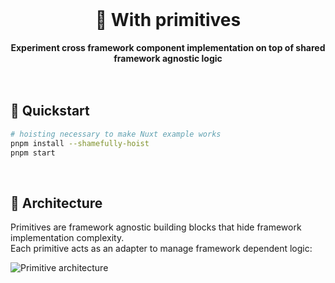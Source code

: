 <br>
<div align="center">
    <h1>🧪 With primitives</h1>
    <strong>Experiment cross framework component implementation on top of shared framework agnostic logic</strong>
</div>
<br>
<br>

## 🚀 Quickstart

```bash
# hoisting necessary to make Nuxt example works 
pnpm install --shamefully-hoist
pnpm start
```

<br>

## 🌟 Architecture

Primitives are framework agnostic building blocks that hide framework implementation complexity.  
Each primitive acts as an adapter to manage framework dependent logic:

![Primitive architecture](https://user-images.githubusercontent.com/10498826/169863417-5217bf14-f408-45fe-8012-e13aeed6aa6a.png)

<br>
